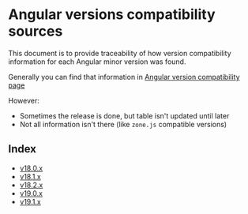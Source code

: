 # Angular versions compatibility sources

This document is to provide traceability of how version compatibility information for each Angular minor version was found.

Generally you can find that information in [Angular version compatibility page]

[Angular version compatibility page]: https://angular.dev/reference/versions

However:

- Sometimes the release is done, but table isn't updated until later
- Not all information isn't there (like `zone.js` compatible versions)

## Index

- [v18.0.x](./v18.0.x.md)
- [v18.1.x](./v18.1.x.md)
- [v18.2.x](./v18.2.x.md)
- [v19.0.x](./v19.0.x.md)
- [v19.1.x](./v19.1.x.md)
